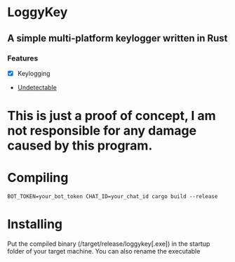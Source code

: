 # LoggyKey
## A simple multi-platform keylogger written in Rust
### Features
- [x] Keylogging
- [Undetectable](https://www.virustotal.com/gui/file/252508a2c08db562c4820b5a5ae8cf7df5ff8db8dee1e3405f0428b682315973)

# This is just a proof of concept, I am not responsible for any damage caused by this program.

# Compiling
`BOT_TOKEN=your_bot_token CHAT_ID=your_chat_id cargo build --release`

# Installing
Put the compiled binary (/target/release/loggykey[.exe]) in the startup folder of your target machine.
You can also rename the executable
